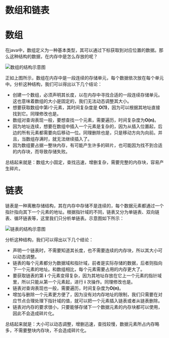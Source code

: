 # 数组和链表

# 数组

在java中，数组定义为一种基本类型，其可以通过下标获取到对应位置的数据。那么这种结构的数据，在内存中是怎么存放的呢？

![数组的结构示意图](https://user-gold-cdn.xitu.io/2018/8/7/165120e7ee8d2796?imageView2/0/w/1280/h/960/format/webp/ignore-error/1)

正如上图所示，数组在内存中是一段连续的存储单元，每个数据依次放在每个单元中。分析这种结构，我们可以得出以下几个结论：

- 创建一个数组，必须声明其长度，以在内存中寻找合适的一段连续存储单元。这也意味着数组的大小是固定的，我们无法动态调整其大小。
- 想要获取数组中第i个元素，其时间复杂度是 **O(1)**，因为可以根据其地址直接找到它。同理修改也是。
- 数组对查询表现一般，要想查找一个元素，需要遍历，时间复杂度为**O(n)**。
- 因为地址连续，想要在数组中插入一个元素是复杂的，因为从插入位置起，后边的所有元素都需要向后移动一位。同理删除也是，只是移动方向为向前。并且，当数组存满时，就无法继续插入了。
- 因为数组要占据一整块内存，有可能产生许多的碎片，也可能因为找不到合适的内存块，而导致存储失败。

总结起来就是：数组大小固定，查找迅速，增删复杂，需要完整的内存块，容易产生碎片。

# 链表

链表是一种离散存储结构，其在内存中存储不是连续的，每个数据元素都通过一个指针指向其下一个元素的地址。根据指针域的不同，链表又分为单链表、双向链表、循环链表等，这里我们只分析单链表。示意图如下所示：

![链表的结构示意图](https://user-gold-cdn.xitu.io/2018/8/7/165120e7ee94fcdf?imageView2/0/w/1280/h/960/format/webp/ignore-error/1)

分析这种结构，我们可以得出以下几个结论：

- 声明一个链表时，不需要知道其长度，也不需要连续的内存块，所以其大小可以动态调整。
- 链表的每个元素都分为数据域和指针域，前者是实际存储的数据，后者则指向下一个元素的地址。和数组相比，每个元素需要占用的内存更大了。
- 要获取链表的第 **i** 个元素变得复杂，因为其地址存放在它上一个元素的指针域里，所以只能从第一个元素起，进行 **i** 次操作。同理修改也是。
- 链表对查询表现也一般，需要遍历，时间复杂度为**O(n)**。
- 增加与删除一个元素更方便了，因为没有对内存地址的限制，我们只需要在对应节点合理处理下指针域的值，就可以把一个元素插入链表或者从链表删除。
- 链表对内存的要求很小，只要能够存储下一个数据元素的内存块都可以使用，因此不会造成碎片化。

总结起来就是：大小可以动态调整，增删迅速，查找较慢，数据元素所占内存略多，不需要整块内存块，不会造成碎片化。

























